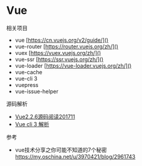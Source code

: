 # Vue

相关项目

- vue [https://cn.vuejs.org/v2/guide/]()
- vue-router [https://router.vuejs.org/zh/]()
- vuex [https://vuex.vuejs.org/zh/]()
- vue-ssr [https://ssr.vuejs.org/zh/]()
- vue-loader [https://vue-loader.vuejs.org/zh/]()
- vue-cache
- vue-cli 3
- vuepress
- vue-issue-helper

源码解析

- [Vue2.2.6源码阅读201711](https://github.com/huang303513/SourceCodeResearchAndExploration/tree/master/Vue2.2.6%E6%BA%90%E7%A0%81%E9%98%85%E8%AF%BB201711)
- [Vue cli 3 解析](https://segmentfault.com/a/1190000016414755)

参考
- vue技术分享之你可能不知道的7个秘密 https://my.oschina.net/u/3970421/blog/2961743

